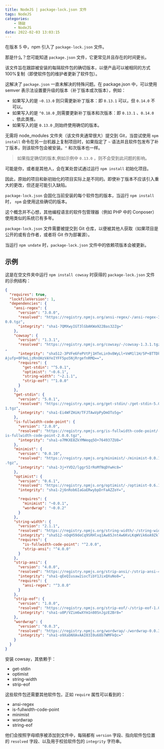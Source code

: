 ```yaml
---
title: NodeJS | package-lock.json 文件
tags: NodeJS
categories:
    - 随敲
    - NodeJS
date: 2022-02-03 13:03:15
---
```


在版本 5 中，npm 引入了 `package-lock.json` 文件。

那是什么？您可能知道 `package.json` 文件，它更常见并且存在的时间更长。

该文件旨在跟踪被安装的每隔软件包的确切版本，以便产品可以被相同的方式 100%复制（即使软件包的维护者更新了软件包）。

这解决了 `package.json` 一直未解决的特殊问题。在 package.json 中，可以使用 semver 表示法设置要升级的版本（补丁版本或次版本），例如：

-   如果写入的是 `~0.13.0` 则只需更新补丁版本：即 `0.13.1` 可以，但 `0.14.0` 不可以。
-   如果写入的是 `^0.18.0` ,则需要更新补丁版本和次版本：即 `0.13.1` 、`0.14.0` 、依此类推。
-   如果写入的是 `0.13.0` ,则始终使用确切的版本。

无需将 node_modules 文件夹（该文件夹通常很大）提交到 Git，当尝试使用 `npm install` 命令在另一台机器上复制项目时，如果指定了 `~` 语法并且软件包发布了补丁版本，则该软件包会被安装。`^` 和次版本也一样。

> 如果指定确切的版本,例如示例中 `0.13.0` ，则不会受到此问题的影响。

可能是你，或者是其他人，会在某处尝试通过运行 `npm install` 初始化项目。

因此，原始的项目和新初始化的项目实际上是不同的。即使补丁版本不应该引入重大的更改，但还是可能引入缺陷。

`package-lock.json` 会固化当前安装的每个软件包的版本，当运行 `npm install` 时， `npm` 会使用这些确切的版本。

这个概念并不心想，其他编程语言的软件包管理器（例如 PHP 中的 Conposer）使用类似的系统已有多年。

`package-lock.json` 文件需要被提交到 Git 仓库，以便被其他人获取（如果项目是公开的或有合作者，或者将 Git 作为部署源）。

当运行 `npm undate` 时，`package-lock.json` 文件中的依赖项版本会被更新。

## 示例

这是在空文件夹中运行 `npm install cowsay` 时获得的 `package-lock.json` 文件的示例结构：

```json
{
  "requires": true,
  "lockfileVersion": 1,
  "dependencies": {
    "ansi-regex": {
      "version": "3.0.0",
      "resolved": "https://registry.npmjs.org/ansi-regex/-/ansi-regex-3.
0.0.tgz",
      "integrity": "sha1-7QMXwyIGT3lGbAKWa922Bas32Zg="
    },
    "cowsay": {
      "version": "1.3.1",
      "resolved": "https://registry.npmjs.org/cowsay/-/cowsay-1.3.1.tgz"
,
      "integrity": "sha512-3PVFe6FePVtPj1HTeLin9v8WyLl+VmM1l1H/5P+BTTDkM
Ajufp+0F9eLjzRnOHzVAYeIYFF5po5NjRrgefnRMQ==",
      "requires": {
        "get-stdin": "^5.0.1",
        "optimist": "~0.6.1",
        "string-width": "~2.1.1",
        "strip-eof": "^1.0.0"
      }
    },
    "get-stdin": {
      "version": "5.0.1",
      "resolved": "https://registry.npmjs.org/get-stdin/-/get-stdin-5.0.
1.tgz",
      "integrity": "sha1-Ei4WFZHiH/TFJTAwVpPyDmOTo5g="
    },
    "is-fullwidth-code-point": {
      "version": "2.0.0",
      "resolved": "https://registry.npmjs.org/is-fullwidth-code-point/-/
is-fullwidth-code-point-2.0.0.tgz",
      "integrity": "sha1-o7MKXE8ZkYMWeqq5O+764937ZU8="
    },
    "minimist": {
      "version": "0.0.10",
      "resolved": "https://registry.npmjs.org/minimist/-/minimist-0.0.10
.tgz",
      "integrity": "sha1-3j+YVD2/lggr5IrRoMfNqDYwHc8="
    },
    "optimist": {
      "version": "0.6.1",
      "resolved": "https://registry.npmjs.org/optimist/-/optimist-0.6.1.tgz",
      "integrity": "sha1-2j6nRob6IaGaERwybpDrFaAZZoY=",

      "requires": {
        "minimist": "~0.0.1",
        "wordwrap": "~0.0.2"
      }
    },
    "string-width": {
      "version": "2.1.1",
      "resolved": "https://registry.npmjs.org/string-width/-/string-width-2.1.1.tgz",
      "integrity": "sha512-nOqH59deCq9SRHlxq1Aw85Jnt4w6KvLKqWVik6oA9ZklXLNIOlqg4F2yrT1MVaTjAqvVwdfeZ7w7aCvJD7ugkw==",
      "requires": {
        "is-fullwidth-code-point": "^2.0.0",
        "strip-ansi": "^4.0.0"
      }
    },
    "strip-ansi": {
      "version": "4.0.0",
      "resolved": "https://registry.npmjs.org/strip-ansi/-/strip-ansi-4.0.0.tgz",
      "integrity": "sha1-qEeQIusaw2iocTibY1JixQXuNo8=",
      "requires": {
        "ansi-regex": "^3.0.0"
      }
    },
    "strip-eof": {
      "version": "1.0.0",
      "resolved": "https://registry.npmjs.org/strip-eof/-/strip-eof-1.0.0.tgz",
      "integrity": "sha1-u0P/VZim6wXYm1n80SnJgzE2Br8="
    },
    "wordwrap": {
      "version": "0.0.3",
      "resolved": "https://registry.npmjs.org/wordwrap/-/wordwrap-0.0.3.tgz",
      "integrity": "sha1-o9XabNXAvAAI03I0u68b7WMFkQc="
    }
  }
}
```

安装 cowsay，其依赖于：

-   get-stdin
-   optimist
-   string-width
-   strip-eof

这些软件包还需要其他软件包，正如 `require` 属性可以看到的：

-   ansi-regex
-   is-fullwidth-code-point
-   minimist
-   wordwrap
-   string-eof

他们会按照字母顺序被添加到文件中，每隔都有 `version` 字段、指向软件包位置的 `resolved` 字段、以及用于校验软件包的 `integrity` 字符串。
